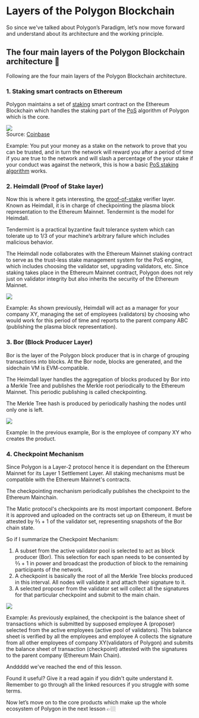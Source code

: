 # Layers of the Polygon Blockchain

So since we've talked about Polygon’s Paradigm, let’s now move forward and understand about its architecture and the working principle.

## The four main layers of the Polygon Blockchain architecture 🧬

Following are the four main layers of the Polygon Blockchain architecture.

### 1\. Staking smart contracts on Ethereum

Polygon maintains a set of [staking](https://metaschool.so/articles/staking-proof-of-stake/) smart contract on the Ethereum Blockchain which handles the staking part of the [PoS](https://metaschool.so/articles/proof-of-stake-pos/) algorithm of Polygon which is the core.

![](https://metaschool.s3-ap-southeast-1.amazonaws.com/images/oMNvUP9qiky9ivGQsCCmZGkD7vCcyGZtjTo2yQaN.png)  
Source: [Coinbase](https://www.coinbase.com/learn/crypto-basics/what-is-a-smart-contract)

Example: You put your money as a stake on the network to prove that you can be trusted, and in turn the network will reward you after a period of time if you are true to the network and will slash a percentage of the your stake if your conduct was against the network, this is how a basic [PoS staking algorithm](https://metaschool.so/articles/staking-proof-of-stake/) works.

### 2\. Heimdall (Proof of Stake layer)

Now this is where it gets interesting, the [proof-of-stake](https://metaschool.so/articles/proof-of-stake-pos/) verifier layer. Known as Heimdall, it is in charge of checkpointing the plasma block representation to the Ethereum Mainnet. Tendermint is the model for Heimdall.

Tendermint is a practical byzantine fault tolerance system which can tolerate up to 1/3 of your machine’s arbitrary failure which includes malicious behavior.

The Heimdall node collaborates with the Ethereum Mainnet staking contract to serve as the trust-less stake management system for the PoS engine, which includes choosing the validator set, upgrading validators, etc. Since staking takes place in the Ethereum Mainnet contract, Polygon does not rely just on validator integrity but also inherits the security of the Ethereum Mainnet.

![](https://metaschool.s3-ap-southeast-1.amazonaws.com/images/3BUkB2kRnmcKcPgONIBgWmc2GHhYCTXcDWbQnBt8.png)

Example: As shown previously, Heimdall will act as a manager for your company XY, managing the set of employees (validators) by choosing who would work for this period of time and reports to the parent company ABC (publishing the plasma block representation).

### 3\. Bor (Block Producer Layer)

Bor is the layer of the Polygon block producer that is in charge of grouping transactions into blocks. At the Bor node, blocks are generated, and the sidechain VM is EVM-compatible.

The Heimdall layer handles the aggregation of blocks produced by Bor into a Merkle Tree and publishes the Merkle root periodically to the Ethereum Mainnet. This periodic publishing is called checkpointing.

The Merkle Tree hash is produced by periodically hashing the nodes until only one is left.

![](https://metaschool.s3-ap-southeast-1.amazonaws.com/images/3xMsrOCsRQ3Ka7zve21PE9naxeGnGMt3mJQahfk7.png)

Example: In the previous example, Bor is the employee of company XY who creates the product.

### 4\. Checkpoint Mechanism

Since Polygon is a Layer-2 protocol hence it is dependant on the Ethereum Mainnet for its Layer 1 Settlement Layer. All staking mechanisms must be compatible with the Ethereum Mainnet's contracts.

The checkpointing mechanism periodically publishes the checkpoint to the Ethereum Mainchain.

The Matic protocol's checkpoints are its most important component. Before it is approved and uploaded on the contracts set up on Ethereum, it must be attested by ⅔ + 1 of the validator set, representing snapshots of the Bor chain state.

So if I summarize the Checkpoint Mechanism:

1.  A subset from the active validator pool is selected to act as block producer (Bor). This selection for each span needs to be consented by ⅔ + 1 in power and broadcast the production of block to the remaining participants of the network.
2.  A checkpoint is basically the root of all the Merkle Tree blocks produced in this interval. All nodes will validate it and attach their signature to it.
3.  A selected proposer from the validator set will collect all the signatures for that particular checkpoint and submit to the main chain.

![](https://metaschool.s3-ap-southeast-1.amazonaws.com/images/XVhHnad0qSz95rbLVsLD7TSS9xjHb5VD01oKxQH7.png)

Example: As previously explained, the checkpoint is the balance sheet of transactions which is submitted by supposed employee A (proposer) selected from the active employees (active pool of validators). This balance sheet is verified by all the employees and employee A collects the signature from all other employees of company XY(validators of Polygon) and submits the balance sheet of transaction (checkpoint) attested with the signatures to the parent company (Ethereum Main Chain).

Anddddd we've reached the end of this lesson.

Found it useful? Give it a read again if you didn't quite understand it. Remember to go through all the linked resources if you struggle with some terms.

Now let’s move on to the core products which make up the whole ecosystem of Polygon in the next lesson 👉🏼
